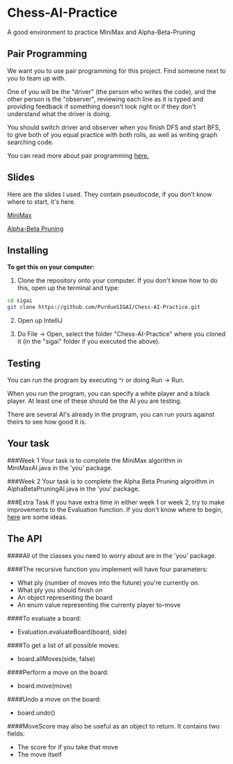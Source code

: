 # Chess-AI-Practice
A good environment to practice MiniMax and Alpha-Beta-Pruning

## Pair Programming
We want you to use pair programming for this project. Find someone next to you to team up with.

One of you will be the "driver" (the person who writes the code), and the other person is the "observer", reviewing each line as it is typed and providing feedback if something doesn't look right or if they don't understand what the driver is doing.

You should switch driver and observer when you finish DFS and start BFS, to give both of you equal practice with both rolls, as well as writing graph searching code.

You can read more about pair programming [here.](https://en.wikipedia.org/wiki/Pair_programming)

## Slides
Here are the slides I used. They contain pseudocode, if you don't know where to start, it's here. 

[MiniMax](https://docs.google.com/presentation/d/1rytUj8KX6VS1dtYSCM9JOWBLQWFK-GF5yfmocGmXNT0/edit?usp=sharing)

[Alpha-Beta Pruning](https://docs.google.com/presentation/d/1VRX5_HVNtHFApuWscfXN7uZ7udZq8vWyvenLz-gtONw/edit?usp=sharing)

## Installing
**To get this on your computer:**

1) Clone the repository onto your computer. If you don't know how to do this, open up the terminal and type:

```bash
cd sigai
git clone https://github.com/PurdueSIGAI/Chess-AI-Practice.git
```

2) Open up IntelliJ

3) Do File -> Open, select the folder "Chess-AI-Practice" where you cloned it (in the "sigai" folder if you executed the above).

## Testing
You can run the program by executing ^r or doing Run -> Run.

When you run the program, you can specify a white player and a black player. At least one of these should be the AI you are testing.

There are several AI's already in the program, you can run yours against theirs to see how good it is.

## Your task

###Week 1
Your task is to complete the MiniMax algorithm in MiniMaxAI.java in the 'you' package.

###Week 2
Your task is to complete the Alpha Beta Pruning algroithm in AlphaBetaPruningAI.java in the 'you' package.

###Extra Task
If you have extra time in either week 1 or week 2, try to make improvements to the Evaluation function. If you don't know where to begin, [here](https://chessprogramming.wikispaces.com/Evaluation) are some ideas.
## The API
####All of the classes you need to worry about are in the 'you' package.

####The recursive function you implement will have four parameters:
* What ply (number of moves into the future) you're currently on.
* What ply you should finish on
* An object representing the board
* An enum value representing the currenty player to-move

####To evaluate a board:
* Evaluation.evaluateBoard(board, side)

####To get a list of all possible moves:
* board.allMoves(side, false)

####Perform a move on the board:
* board.move(move)

####Undo a move on the board:
* board.undo()

####MoveScore may also be useful as an object to return. It contains two fields:
* The score for if you take that move
* The move itself
